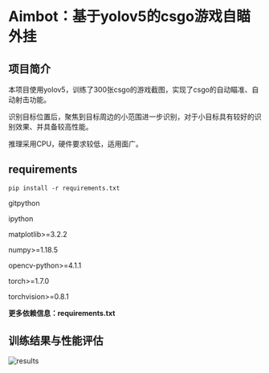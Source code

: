 # Aimbot：基于yolov5的csgo游戏自瞄外挂

## 项目简介

本项目使用yolov5，训练了300张csgo的游戏截图，实现了csgo的自动瞄准、自动射击功能。

识别目标位置后，聚焦到目标周边的小范围进一步识别，对于小目标具有较好的识别效果、并具备较高性能。

推理采用CPU，硬件要求较低，适用面广。

## requirements

 `pip install -r requirements.txt`

gitpython

ipython

matplotlib>=3.2.2

numpy>=1.18.5

opencv-python>=4.1.1

torch>=1.7.0

torchvision>=0.8.1

**更多依赖信息：requirements.txt**

## 训练结果与性能评估

![results](https://github.com/ttttkx/CSGO_Aimbot/assets/144672418/fe9a4314-e40e-4e44-8f6d-b195402b1d74)





